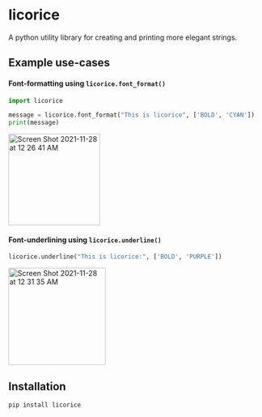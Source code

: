 # licorice
A python utility library for creating and printing more elegant strings.

## Example use-cases

#### Font-formatting using `licorice.font_format()`
```python
import licorice

message = licorice.font_format("This is licorice", ['BOLD', 'CYAN'])
print(message)
```
<img width="181" alt="Screen Shot 2021-11-28 at 12 26 41 AM" src="https://user-images.githubusercontent.com/47393421/143730814-7218d14c-8531-4df5-a63a-c61f92edcc9c.png">

#### Font-underlining using `licorice.underline()`
```python
licorice.underline("This is licorice:", ['BOLD', 'PURPLE'])
```
<img width="192" alt="Screen Shot 2021-11-28 at 12 31 35 AM" src="https://user-images.githubusercontent.com/47393421/143730941-d53e389d-54e2-404e-a247-1676be30f9d1.png">


## Installation
```python
pip install licorice
```
